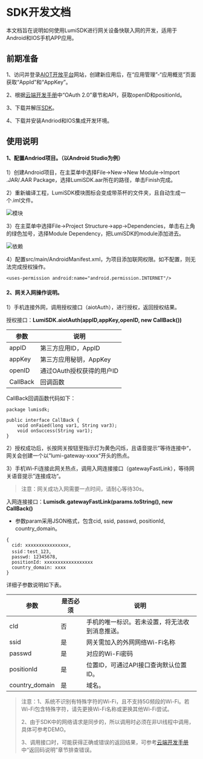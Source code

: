 # SDK开发文档

本文档旨在说明如何使用LumiSDK进行网关设备快联入网的开发，适用于Android和IOS手机APP应用。



## 前期准备

1、访问并登录[AIOT开放平台](https://opencloud.aqara.cn/)网站，创建新应用后，在“应用管理”-“应用概览”页面获取“AppId”和“AppKey”。

2、根据[云端开发手册](http://docs.opencloud.aqara.com/development/cloud-development/#oauth20)中“OAuth 2.0”章节和API，获取openID和positionId。

3、下载并解压[SDK](http://cdn.cnbj2.fds.api.mi-img.com/cdn/aiot/sdk/SDK-Build-2019-03-15.zip)。

4、下载并安装Andriod和IOS集成开发环境。



## 使用说明

#### 1、配置Andriod项目。（以Android Studio为例）

1）创建Android项目，在主菜单中选择File->New->New Module->Import .JAR/.AAR Package，选择LumiSDK.aar所在的路径，单击Finish完成。

2）重新编译工程，LumiSDK模块图标会变成带茶杯的文件夹，且自动生成一个.iml文件。

![模块](http://cdn.cnbj2.fds.api.mi-img.com/cdn/aiot/doc-images/zh/sdk/lumisdk.png)

3）在主菜单中选择File->Project Structure->app->Dependencies，单击右上角的绿色加号，选择Module Dependency，把LumiSDK的module添加进去。

![依赖](http://cdn.cnbj2.fds.api.mi-img.com/cdn/aiot/doc-images/zh/sdk/dependencies.png)

4）配置src/main/AndroidManifest.xml，为项目添加联网权限。如不配置，则无法完成授权操作。

```
<uses-permission android:name="android.permission.INTERNET"/>
```



#### 2、网关入网操作说明。

1）手机连接外网，调用授权接口（aiotAuth），进行授权，返回授权结果。

授权接口：**LumiSDK.aiotAuth(appID,appKey,openID, new CallBack())**

| 参数       | 说明               |
| -------- | ---------------- |
| appID    | 第三方应用ID，AppID    |
| appKey   | 第三方应用秘钥，AppKey   |
| openID   | 通过OAuth授权获得的用户ID |
| CallBack | 回调函数             |

CallBack回调函数代码如下：

```
package lumisdk;

public interface CallBack {
    void onFaied(long var1, String var3);
    void onSuccess(String var1);
}
```



2）授权成功后，长按网关按钮至指示灯为黄色闪烁，且语音提示”等待连接中“，网关会创建一个以”lumi-gateway-xxxx“开头的热点。

3）手机Wi-Fi连接此网关热点，调用入网连接接口（gatewayFastLink），等待网关语音提示”连接成功“。

> 注意：网关成功入网需要一点时间，请耐心等待30s。

入网连接接口：**Lumisdk.gatewayFastLink(params.toString(), new CallBack()**

- 参数param采用JSON格式，包含cid, ssid, passwd, positionId, country_domain。


```
{
  cid: xxxxxxxxxxxxxxxx, 
  ssid：test_123, 
  passwd: 12345678, 
  positionId: xxxxxxxxxxxxxxxxxx 
  country_domain: xxxx
}
```

详细子参数说明如下表。

| 参数           | 是否必须 | 说明                                           |
| -------------- | -------- | ---------------------------------------------- |
| cId            | 否       | 手机的唯一标识。若未设置，将无法收到消息推送。 |
| ssid           | 是       | 网关需加入的外网网络Wi-Fi名称                  |
| passwd         | 是       | 对应的Wi-Fi密码                                |
| positionId     | 是       | 位置ID，可通过API接口查询默认位置ID。          |
| country_domain | 是       | 域名。                                         |



> 注意：1、系统不识别有特殊字符的Wi-Fi，且不支持5G频段的Wi-Fi。若Wi-Fi包含特殊字符，请先更换Wi-Fi名称或更换其他Wi-Fi尝试。
>
> 2、由于SDK中的网络请求是同步的，所以调用时必须在非UI线程中调用，具体可参考DEMO。
>
> 3、调用接口时，可能获得正确或错误的返回结果，可参考[云端开发手册](http://docs.opencloud.aqara.com/development/cloud-development/#_14)中“返回码说明”章节排查错误。
